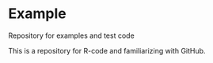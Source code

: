 # Example
Repository for examples and test code

This is a repository for R-code and familiarizing with GitHub.
